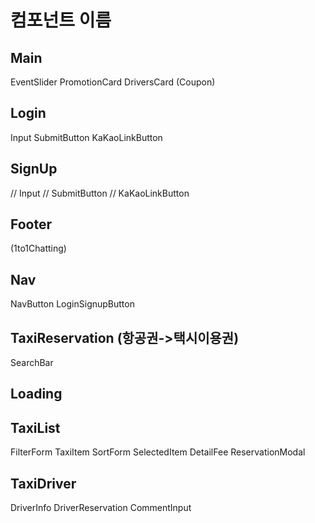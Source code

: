 # 컴포넌트 이름

## Main

EventSlider
PromotionCard
DriversCard
(Coupon)

## Login

Input
SubmitButton
KaKaoLinkButton

## SignUp

// Input
// SubmitButton
// KaKaoLinkButton

## Footer

(1to1Chatting)

## Nav

NavButton
LoginSignupButton

## TaxiReservation (항공권->택시이용권)

SearchBar

## Loading

## TaxiList

FilterForm
TaxiItem
SortForm
SelectedItem
DetailFee
ReservationModal

## TaxiDriver

DriverInfo
DriverReservation
CommentInput
